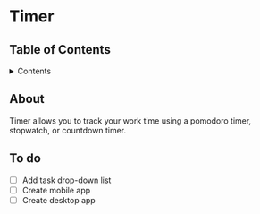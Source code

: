 # Timer

## Table of Contents

<details>

   <summary>Contents</summary>

1. [About](#about)
1. [To do](#to-do)

</details>

## About

Timer allows you to track your work time using a pomodoro timer, stopwatch, or countdown timer.

## To do

- [ ] Add task drop-down list
- [ ] Create mobile app
- [ ] Create desktop app
